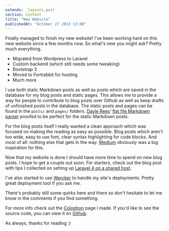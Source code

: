 ```yaml
---
extends: _layouts.post
section: content
title: "New Website"
publishedAt: "October 27 2013 13:00"
---
```

Finally managed to finish my new website! I've been working hard on this new website since a few months now. So what's new you might ask? Pretty much everything.<!--more-->

- Migrated from Wordpress to Laravel
- Custom backend (which still needs some tweaking)
- Bootstrap 3
- Moved to Fortrabbit for hosting
- Much more

I use both static Markdown posts as well as posts which are saved in the database for my blog posts and static pages. This allows me to provide a way for people to contribute to blog posts over Github as well as keep drafts of unfinished posts in the database. The static posts and pages can be found in the `posts/` and `pages/` folders. [Dayle Rees](https://twitter.com/daylerees)' [flat file Markdown parser](https://github.com/daylerees/kurenai) proofed to be perfect for the static Markdown posts.

For the blog posts itself I really wanted a clean approach which was focused on making the reading as easy as possible. Blog posts which aren't too wide, easy to use font, clear syntax highlighting for code blocks. And most of all: nothing else that gets in the way. [Medium](https://medium.com/) obviously was a big inspiration for this.

Now that my website is done I should have more time to spend on new blog posts. I hope to get a couple out soon. For starters, check out the blog post with tips I collected on setting up [Laravel 4 on a shared host](http://driesvints.com/blog/laravel-4-on-a-shared-host/).

I've also started to use [Wercker](http://wercker.com/) to handle my site's deployments. Pretty great deployment tool if you ask me.

There's probably still some quirks here and there so don't hesitate to let me know in the comments if you find something.

For more info check out the [Colophon](http://driesvints.com/colophon) page I made. If you'd like to see the source code, you can view it on [Github](https://github.com/driesvints/driesvints.com).

As always, thanks for reading :)
